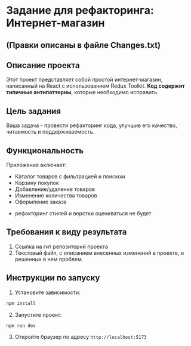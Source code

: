 # Задание для рефакторинга: Интернет-магазин
## (Правки описаны в файле Changes.txt)

## Описание проекта

Этот проект представляет собой простой интернет-магазин, написанный на React с использованием Redux Toolkit. **Код содержит типичные антипаттерны**, которые необходимо исправить.

## Цель задания

Ваша задача - провести рефакторинг кода, улучшив его качество, читаемость и поддерживаемость. 

## Функциональность

Приложение включает:
- Каталог товаров с фильтрацией и поиском
- Корзину покупок
- Добавление/удаление товаров
- Изменение количества товаров
- Оформление заказа

* рефакторинг стилей и верстки оцениваться не будет

## Требования к виду результата
1. Ссылка на гит репозиторий проекта
2. Текстовый файл, с описанием внесенных изменений в проекте, и решенных в нем проблем.


## Инструкции по запуску

1. Установите зависимости:
```bash
npm install
```

2. Запустите проект:
```bash
npm run dev
```

3. Откройте браузер по адресу `http://localhost:5173`


